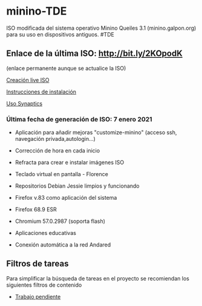 # minino-TDE
ISO modificada del sistema operativo Minino Queiles 3.1 (minino.galpon.org) para su uso en dispositivos antiguos. #TDE

## Enlace de la última ISO: http://bit.ly/2KOpodK 
(enlace permanente aunque se actualice la ISO)

 [Creación live ISO](https://github.com/aosucas499/minino-TDE/wiki/Creaci%C3%B3n-Live-ISO)
 
 [Instrucciones de instalación](https://github.com/aosucas499/minino-TDE/wiki/Instalaci%C3%B3n)
 
 [Uso Synaptics](https://github.com/aosucas499/minino-TDE/wiki/Uso-de-Synaptics)

### Última fecha de generación de ISO: 7 enero 2021

 +  Aplicación para añadir mejoras "customize-minino" (acceso ssh, navegación privada,autologin...)
 
 +  Corrección de hora en cada inicio 
 
 +  Refracta para crear e instalar imágenes ISO 
 
 +  Teclado virtual en pantalla - Florence

 +  Repositorios Debian Jessie limpios y funcionando

 +  Firefox v.83 como aplicación del sistema

 +  Firefox 68.9 ESR

 +  Chromium 57.0.2987 (soporta flash)

 +  Aplicaciones educativas

 +  Conexión automática a la red Andared

 ## Filtros de tareas
 
 Para simplificar la búsqueda de tareas en el proyecto se recomiendan los siguientes filtros de contenido
 
 + [Trabajo pendiente](https://github.com/aosucas499/minino-TDE/issues?q=is%3Aissue+is%3Aopen+-label%3AIDEA+-label%3ADUDA)
